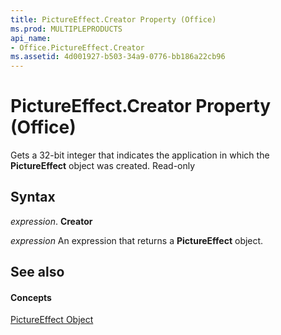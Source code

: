 ```yaml
---
title: PictureEffect.Creator Property (Office)
ms.prod: MULTIPLEPRODUCTS
api_name:
- Office.PictureEffect.Creator
ms.assetid: 4d001927-b503-34a9-0776-bb186a22cb96
---
```



# PictureEffect.Creator Property (Office)

Gets a 32-bit integer that indicates the application in which the  **PictureEffect** object was created. Read-only


## Syntax

 _expression_. **Creator**

 _expression_ An expression that returns a **PictureEffect** object.


## See also


#### Concepts


[PictureEffect Object](pictureeffect-object-office.md)

